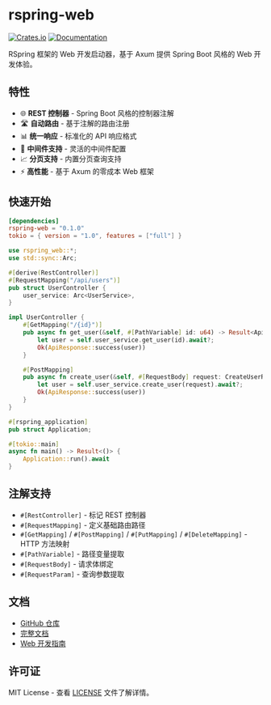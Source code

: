 # rspring-web

[![Crates.io](https://img.shields.io/crates/v/rspring-web.svg)](https://crates.io/crates/rspring-web)
[![Documentation](https://docs.rs/rspring-web/badge.svg)](https://docs.rs/rspring-web)

RSpring 框架的 Web 开发启动器，基于 Axum 提供 Spring Boot 风格的 Web 开发体验。

## 特性

- 🌐 **REST 控制器** - Spring Boot 风格的控制器注解
- 🛣️ **自动路由** - 基于注解的路由注册
- 📊 **统一响应** - 标准化的 API 响应格式
- 🔧 **中间件支持** - 灵活的中间件配置
- 📈 **分页支持** - 内置分页查询支持
- ⚡ **高性能** - 基于 Axum 的零成本 Web 框架

## 快速开始

```toml
[dependencies]
rspring-web = "0.1.0"
tokio = { version = "1.0", features = ["full"] }
```

```rust
use rspring_web::*;
use std::sync::Arc;

#[derive(RestController)]
#[RequestMapping("/api/users")]
pub struct UserController {
    user_service: Arc<UserService>,
}

impl UserController {
    #[GetMapping("/{id}")]
    pub async fn get_user(&self, #[PathVariable] id: u64) -> Result<ApiResponse<User>> {
        let user = self.user_service.get_user(id).await?;
        Ok(ApiResponse::success(user))
    }

    #[PostMapping]
    pub async fn create_user(&self, #[RequestBody] request: CreateUserRequest) -> Result<ApiResponse<User>> {
        let user = self.user_service.create_user(request).await?;
        Ok(ApiResponse::success(user))
    }
}

#[rspring_application]
pub struct Application;

#[tokio::main]
async fn main() -> Result<()> {
    Application::run().await
}
```

## 注解支持

- `#[RestController]` - 标记 REST 控制器
- `#[RequestMapping]` - 定义基础路由路径  
- `#[GetMapping]` / `#[PostMapping]` / `#[PutMapping]` / `#[DeleteMapping]` - HTTP 方法映射
- `#[PathVariable]` - 路径变量提取
- `#[RequestBody]` - 请求体绑定
- `#[RequestParam]` - 查询参数提取

## 文档

- [GitHub 仓库](https://github.com/hi-liyan/rspring)
- [完整文档](https://github.com/hi-liyan/rspring/tree/main/docs)
- [Web 开发指南](https://github.com/hi-liyan/rspring/tree/main/docs/modules/rspring-web.md)

## 许可证

MIT License - 查看 [LICENSE](../LICENSE) 文件了解详情。